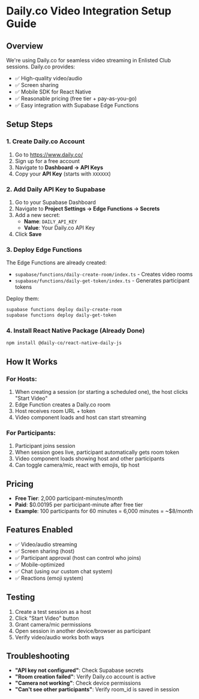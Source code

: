 # Daily.co Video Integration Setup Guide

## Overview
We're using Daily.co for seamless video streaming in Enlisted Club sessions. Daily.co provides:
- ✅ High-quality video/audio
- ✅ Screen sharing
- ✅ Mobile SDK for React Native
- ✅ Reasonable pricing (free tier + pay-as-you-go)
- ✅ Easy integration with Supabase Edge Functions

## Setup Steps

### 1. Create Daily.co Account
1. Go to https://www.daily.co/
2. Sign up for a free account
3. Navigate to **Dashboard → API Keys**
4. Copy your **API Key** (starts with `XXXXXX`)

### 2. Add Daily API Key to Supabase
1. Go to your Supabase Dashboard
2. Navigate to **Project Settings → Edge Functions → Secrets**
3. Add a new secret:
   - **Name**: `DAILY_API_KEY`
   - **Value**: Your Daily.co API Key
4. Click **Save**

### 3. Deploy Edge Functions
The Edge Functions are already created:
- `supabase/functions/daily-create-room/index.ts` - Creates video rooms
- `supabase/functions/daily-get-token/index.ts` - Generates participant tokens

Deploy them:
```bash
supabase functions deploy daily-create-room
supabase functions deploy daily-get-token
```

### 4. Install React Native Package (Already Done)
```bash
npm install @daily-co/react-native-daily-js
```

## How It Works

### For Hosts:
1. When creating a session (or starting a scheduled one), the host clicks "Start Video"
2. Edge Function creates a Daily.co room
3. Host receives room URL + token
4. Video component loads and host can start streaming

### For Participants:
1. Participant joins session
2. When session goes live, participant automatically gets room token
3. Video component loads showing host and other participants
4. Can toggle camera/mic, react with emojis, tip host

## Pricing
- **Free Tier**: 2,000 participant-minutes/month
- **Paid**: $0.00195 per participant-minute after free tier
- **Example**: 100 participants for 60 minutes = 6,000 minutes = ~$8/month

## Features Enabled
- ✅ Video/audio streaming
- ✅ Screen sharing (host)
- ✅ Participant approval (host can control who joins)
- ✅ Mobile-optimized
- ✅ Chat (using our custom chat system)
- ✅ Reactions (emoji system)

## Testing
1. Create a test session as a host
2. Click "Start Video" button
3. Grant camera/mic permissions
4. Open session in another device/browser as participant
5. Verify video/audio works both ways

## Troubleshooting
- **"API key not configured"**: Check Supabase secrets
- **"Room creation failed"**: Verify Daily.co account is active
- **"Camera not working"**: Check device permissions
- **"Can't see other participants"**: Verify room_id is saved in session

